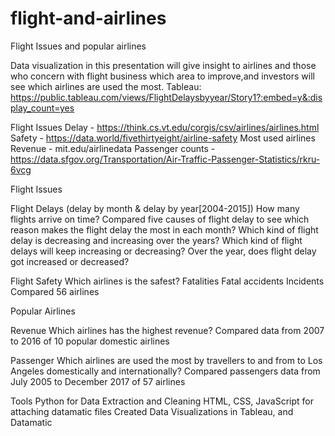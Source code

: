 # flight-and-airlines
Flight Issues and popular airlines

Data visualization in this presentation will give insight to airlines and those who concern with flight business which area to improve,and investors will see which airlines are used the most.
Tableau: https://public.tableau.com/views/FlightDelaysbyyear/Story1?:embed=y&:display_count=yes

Flight Issues 
Delay - https://think.cs.vt.edu/corgis/csv/airlines/airlines.html
Safety - https://data.world/fivethirtyeight/airline-safety
Most used airlines
Revenue - mit.edu/airlinedata
Passenger counts - https://data.sfgov.org/Transportation/Air-Traffic-Passenger-Statistics/rkru-6vcg

Flight Issues

Flight Delays
(delay by month & delay by year[2004-2015])
How many flights arrive on time?
Compared five causes of flight delay to see which reason makes the flight delay the most in each month?
Which kind of flight delay is decreasing and increasing over the years?
Which kind of flight delays will keep increasing or decreasing? 
Over the year, does flight delay got increased or decreased?

Flight Safety
Which airlines is the safest?
Fatalities
Fatal accidents
Incidents
Compared 56 airlines

Popular Airlines

Revenue 
Which airlines has the highest revenue?
Compared data from 2007 to 2016 of 10 popular domestic airlines 
 
Passenger
Which airlines are used the most by travellers to and from to Los Angeles domestically and internationally?
Compared passengers data from July 2005 to December 2017 of 57 airlines

Tools
Python for Data Extraction and Cleaning
HTML, CSS, JavaScript for attaching datamatic files
Created Data Visualizations in Tableau, and Datamatic
